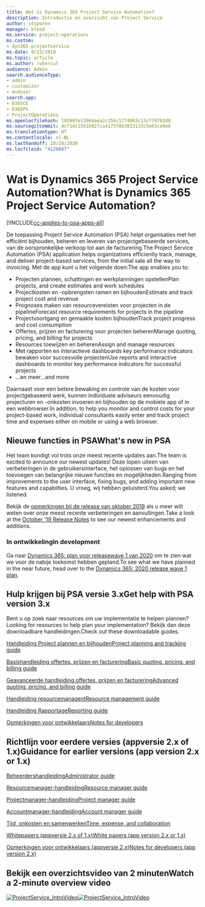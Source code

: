 ```yaml
---
title: Wat is Dynamics 365 Project Service Automation?
description: Introductie en overzicht van Project Service
author: stsporen
manager: kfend
ms.service: project-operations
ms.custom:
- dyn365-projectservice
ms.date: 9/23/2019
ms.topic: article
ms.author: ruhercul
audience: Admin
search.audienceType:
- admin
- customizer
- enduser
search.app:
- D365CE
- D365PS
- ProjectOperations
ms.openlocfilehash: 19599fe13964aea2c25bc1774063c13cf79703d0
ms.sourcegitcommit: 4cf1dc1561b92fca4175f0b3813133c5e63ce8e6
ms.translationtype: HT
ms.contentlocale: nl-NL
ms.lasthandoff: 10/28/2020
ms.locfileid: "4128007"
---
```

# <a name="what-is-dynamics-365-project-service-automation"></a><span data-ttu-id="ad501-103">Wat is Dynamics 365 Project Service Automation?</span><span class="sxs-lookup"><span data-stu-id="ad501-103">What is Dynamics 365 Project Service Automation?</span></span>

[!INCLUDE[cc-applies-to-psa-apps-all](../includes/cc-applies-to-psa-apps-all.md)]

<span data-ttu-id="ad501-104">De toepassing Project Service Automation (PSA) helpt organisaties met het efficiënt bijhouden, beheren en leveren van projectgebaseerde services, van de oorspronkelijke verkoop tot aan de facturering.</span><span class="sxs-lookup"><span data-stu-id="ad501-104">The Project Service Automation (PSA) application helps organizations efficiently track, manage, and deliver project-based services, from the initial sale all the way to invoicing.</span></span> <span data-ttu-id="ad501-105">Met de app kunt u het volgende doen:</span><span class="sxs-lookup"><span data-stu-id="ad501-105">The app enables you to:</span></span>

- <span data-ttu-id="ad501-106">Projecten plannen, schattingen en werkplanningen opstellen</span><span class="sxs-lookup"><span data-stu-id="ad501-106">Plan projects, and create estimates and work schedules</span></span>
- <span data-ttu-id="ad501-107">Projectkosten en -opbrengsten ramen en bijhouden</span><span class="sxs-lookup"><span data-stu-id="ad501-107">Estimate and track project cost and revenue</span></span>
- <span data-ttu-id="ad501-108">Prognoses maken van resourcevereisten voor projecten in de pipeline</span><span class="sxs-lookup"><span data-stu-id="ad501-108">Forecast resource requirements for projects in the pipeline</span></span>
- <span data-ttu-id="ad501-109">Projectvoortgang en gemaakte kosten bijhouden</span><span class="sxs-lookup"><span data-stu-id="ad501-109">Track project progress and cost consumption</span></span>
- <span data-ttu-id="ad501-110">Offertes, prijzen en facturering voor projecten beheren</span><span class="sxs-lookup"><span data-stu-id="ad501-110">Manage quoting, pricing, and billing for projects</span></span>
- <span data-ttu-id="ad501-111">Resources toewijzen en beheren</span><span class="sxs-lookup"><span data-stu-id="ad501-111">Assign and manage resources</span></span>
- <span data-ttu-id="ad501-112">Met rapporten en interactieve dashboards key performance indicators bewaken voor succesvolle projecten</span><span class="sxs-lookup"><span data-stu-id="ad501-112">Use reports and interactive dashboards to monitor key performance indicators for successful projects</span></span>
- <span data-ttu-id="ad501-113">...en meer</span><span class="sxs-lookup"><span data-stu-id="ad501-113">...and more</span></span>

<span data-ttu-id="ad501-114">Daarnaast voor een betere bewaking en controle van de kosten voor projectgebaseerd werk, kunnen individuele adviseurs eenvoudig projecturen en -onkosten invoeren en bijhouden op de mobiele app of in een webbrowser.</span><span class="sxs-lookup"><span data-stu-id="ad501-114">In addition, to help you monitor and control costs for your project-based work, individual consultants easily enter and track project time and expenses either on mobile or using a web browser.</span></span>

## <a name="whats-new-in-psa"></a><span data-ttu-id="ad501-115">Nieuwe functies in PSA</span><span class="sxs-lookup"><span data-stu-id="ad501-115">What's new in PSA</span></span>
<span data-ttu-id="ad501-116">Het team kondigt vol trots onze meest recente updates aan.</span><span class="sxs-lookup"><span data-stu-id="ad501-116">The team is excited to announce our newest updates!</span></span> <span data-ttu-id="ad501-117">Deze lopen uiteen van verbeteringen in de gebruikersinterface, het oplossen van bugs en het toevoegen van belangrijke nieuwe functies en mogelijkheden.</span><span class="sxs-lookup"><span data-stu-id="ad501-117">Ranging from improvements to the user interface, fixing bugs, and adding important new features and capabilties.</span></span> <span data-ttu-id="ad501-118">U vroeg, wij hebben geluisterd.</span><span class="sxs-lookup"><span data-stu-id="ad501-118">You asked; we listened.</span></span>

<span data-ttu-id="ad501-119">Bekijk de [opmerkingen bij de release van oktober 2019](https://docs.microsoft.com/dynamics365-release-plan/2019wave2/index) als u meer wilt weten over onze meest recente verbeteringen en aanvullingen.</span><span class="sxs-lookup"><span data-stu-id="ad501-119">Take a look at the [October '19 Release Notes](https://docs.microsoft.com/dynamics365-release-plan/2019wave2/index) to see our newest enhancements and additions.</span></span>

### <a name="in-development"></a><span data-ttu-id="ad501-120">In ontwikkeling</span><span class="sxs-lookup"><span data-stu-id="ad501-120">In development</span></span>
<span data-ttu-id="ad501-121">Ga naar [Dynamics 365: plan voor releasewave 1 van 2020](https://docs.microsoft.com/dynamics365-release-plan/2020wave1/index) om te zien wat we voor de nabije toekomst hebben gepland.</span><span class="sxs-lookup"><span data-stu-id="ad501-121">To see what we have planned in the near future, head over to the [Dynamics 365: 2020 release wave 1 plan](https://docs.microsoft.com/dynamics365-release-plan/2020wave1/index).</span></span>

## <a name="get-help-with-psa-version-3x"></a><span data-ttu-id="ad501-122">Hulp krijgen bij PSA versie 3.x</span><span class="sxs-lookup"><span data-stu-id="ad501-122">Get help with PSA version 3.x</span></span>
<span data-ttu-id="ad501-123">Bent u op zoek naar resources om uw implementatie te helpen plannen?</span><span class="sxs-lookup"><span data-stu-id="ad501-123">Looking for resources to help plan your implementation?</span></span> <span data-ttu-id="ad501-124">Bekijk dan deze downloadbare handleidingen.</span><span class="sxs-lookup"><span data-stu-id="ad501-124">Check out these downloadable guides.</span></span>

 [<span data-ttu-id="ad501-125">Handleiding Project plannen en bijhouden</span><span class="sxs-lookup"><span data-stu-id="ad501-125">Project planning and tracking guide</span></span>](../psa/implementation-guides/project-planning-tracking.md)

 [<span data-ttu-id="ad501-126">Basishandleiding offertes, prijzen en facturering</span><span class="sxs-lookup"><span data-stu-id="ad501-126">Basic quoting, pricing, and billing guide</span></span>](../psa/implementation-guides/begin-quoting-pricing-billing.md)

 [<span data-ttu-id="ad501-127">Geavanceerde handleiding offertes, prijzen en facturering</span><span class="sxs-lookup"><span data-stu-id="ad501-127">Advanced quoting, pricing, and billing guide</span></span>](../psa/implementation-guides/adv-quoting-pricing-billing.md)

 [<span data-ttu-id="ad501-128">Handleiding resourcemanagent</span><span class="sxs-lookup"><span data-stu-id="ad501-128">Resource management guide</span></span>](../psa/implementation-guides/resource-management-guide.md)

 [<span data-ttu-id="ad501-129">Handleiding Rapportage</span><span class="sxs-lookup"><span data-stu-id="ad501-129">Reporting guide</span></span>](../psa/implementation-guides/reporting-guide.md)

 [<span data-ttu-id="ad501-130">Opmerkingen voor ontwikkelaars</span><span class="sxs-lookup"><span data-stu-id="ad501-130">Notes for developers</span></span>](../psa/developer-guides/overview-dev-notes-v3.x.md)

## <a name="guidance-for-earlier-versions-app-version-2x-or-1x"></a><span data-ttu-id="ad501-131">Richtlijn voor eerdere versies (appversie 2.x of 1.x)</span><span class="sxs-lookup"><span data-stu-id="ad501-131">Guidance for earlier versions (app version 2.x or 1.x)</span></span>
 [<span data-ttu-id="ad501-132">Beheerdershandleiding</span><span class="sxs-lookup"><span data-stu-id="ad501-132">Administrator guide</span></span>](../psa/admin-guide.md)

 [<span data-ttu-id="ad501-133">Resourcemanager-handleiding</span><span class="sxs-lookup"><span data-stu-id="ad501-133">Resource manager guide</span></span>](../psa/resource-manager-guide.md)

 [<span data-ttu-id="ad501-134">Projectmanager-handleiding</span><span class="sxs-lookup"><span data-stu-id="ad501-134">Project manager guide</span></span>](../psa/project-manager-guide.md)

 [<span data-ttu-id="ad501-135">Accountmanager-handleiding</span><span class="sxs-lookup"><span data-stu-id="ad501-135">Account manager guide</span></span>](../psa/account-manager-guide.md)

 [<span data-ttu-id="ad501-136">Tijd, onkosten en samenwerken</span><span class="sxs-lookup"><span data-stu-id="ad501-136">Time, expense, and collaboration</span></span>](../psa/time-expense-collaboration-guide.md)

 [<span data-ttu-id="ad501-137">Whitepapers (appversie 2.x of 1.x)</span><span class="sxs-lookup"><span data-stu-id="ad501-137">White papers (app version 2.x or 1.x)</span></span>](../psa/white-papers.md)

 [<span data-ttu-id="ad501-138">Opmerkingen voor ontwikkelaars (appversie 2.x)</span><span class="sxs-lookup"><span data-stu-id="ad501-138">Notes for developers (app version 2.x)</span></span>](../psa/developer-guides/add-custom-qoi-forms-v2.x.md)

 ## <a name="watch-a-2-minute-overview-video"></a><span data-ttu-id="ad501-139">Bekijk een overzichtsvideo van 2 minuten</span><span class="sxs-lookup"><span data-stu-id="ad501-139">Watch a 2-minute overview video</span></span>
 <a name="heroArea"></a> <span data-ttu-id="ad501-140">[![ProjectService_IntroVideo](../psa/media/project-service-intro-video.png "ProjectService_IntroVideo")](https://go.microsoft.com/fwlink/p/?LinkId=799457)</span><span class="sxs-lookup"><span data-stu-id="ad501-140">[![ProjectService_IntroVideo](../psa/media/project-service-intro-video.png "ProjectService_IntroVideo")](https://go.microsoft.com/fwlink/p/?LinkId=799457)</span></span>


